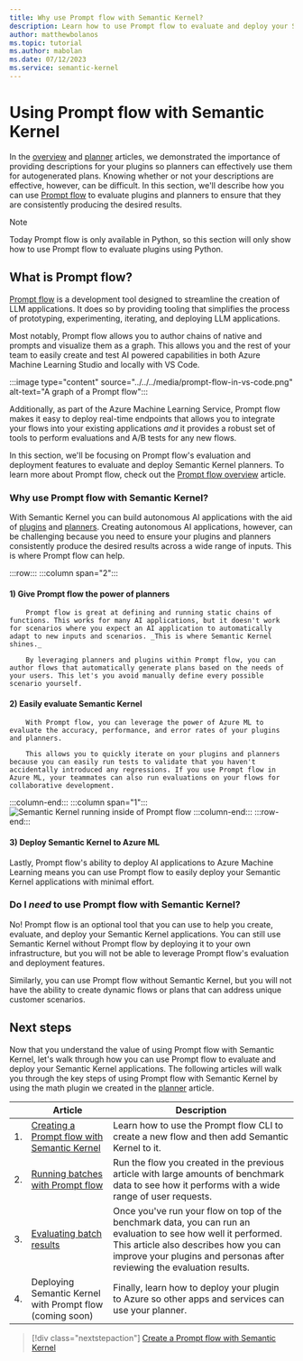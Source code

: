 ```yaml
---
title: Why use Prompt flow with Semantic Kernel?
description: Learn how to use Prompt flow to evaluate and deploy your Semantic Kernel applications.
author: matthewbolanos
ms.topic: tutorial
ms.author: mabolan
ms.date: 07/12/2023
ms.service: semantic-kernel
---
```


# Using Prompt flow with Semantic Kernel


In the [overview](./index.md) and [planner](../index.md) articles, we demonstrated the importance of providing descriptions for your plugins so planners can effectively use them for autogenerated plans. Knowing whether or not your descriptions are effective, however, can be difficult. In this section, we'll describe how you can use [Prompt flow](/azure/machine-learning/prompt-flow/overview-what-is-prompt-flow) to evaluate plugins and planners to ensure that they are consistently producing the desired results.

> [!Note]
> Today Prompt flow is only available in Python, so this section will only show how to use Prompt flow to evaluate plugins using Python.

## What is Prompt flow?
[Prompt flow](/azure/machine-learning/prompt-flow/overview-what-is-prompt-flow) is a development tool designed to streamline the creation of LLM applications. It does so by providing tooling that simplifies the process of prototyping, experimenting, iterating, and deploying LLM applications.

Most notably, Prompt flow allows you to author chains of native and prompts and visualize them as a graph. This allows you and the rest of your team to easily create and test AI powered capabilities in both Azure Machine Learning Studio and locally with VS Code.

:::image type="content" source="../../../media/prompt-flow-in-vs-code.png" alt-text="A graph of a Prompt flow":::

Additionally, as part of the Azure Machine Learning Service, Prompt flow makes it easy to deploy real-time endpoints that allows you to integrate your flows into your existing applications _and_ it provides a robust set of tools to perform evaluations and A/B tests for any new flows.

In this section, we'll be focusing on Prompt flow's evaluation and deployment features to evaluate and deploy Semantic Kernel planners. To learn more about Prompt flow, check out the [Prompt flow overview](/azure/machine-learning/prompt-flow/overview-what-is-prompt-flow) article.

### Why use Prompt flow with Semantic Kernel?

With Semantic Kernel you can build autonomous AI applications with the aid of [plugins](./index.md) and [planners](../index.md). Creating autonomous AI applications, however, can be challenging because you need to ensure your plugins and planners consistently produce the desired results across a wide range of inputs. This is where Prompt flow can help.



:::row:::
   :::column span="2":::
#### 1) Give Prompt flow the power of planners

        Prompt flow is great at defining and running static chains of functions. This works for many AI applications, but it doesn't work for scenarios where you expect an AI application to automatically adapt to new inputs and scenarios. _This is where Semantic Kernel shines._

        By leveraging planners and plugins within Prompt flow, you can author flows that automatically generate plans based on the needs of your users. This let's you avoid manually define every possible scenario yourself.

#### 2) Easily evaluate Semantic Kernel

        With Prompt flow, you can leverage the power of Azure ML to evaluate the accuracy, performance, and error rates of your plugins and planners.
        
        This allows you to quickly iterate on your plugins and planners because you can easily run tests to validate that you haven't accidentally introduced any regressions. If you use Prompt flow in Azure ML, your teammates can also run evaluations on your flows for collaborative development.

   :::column-end:::
   :::column span="1":::
        ![Semantic Kernel running inside of Prompt flow](../../../media/semantic-kernel-in-prompt-flow.png)
   :::column-end:::
:::row-end:::


#### 3) Deploy Semantic Kernel to Azure ML

Lastly, Prompt flow's ability to deploy AI applications to Azure Machine Learning means you can use Prompt flow to easily deploy your Semantic Kernel applications with minimal effort.

### Do I _need_ to use Prompt flow with Semantic Kernel?
No! Prompt flow is an optional tool that you can use to help you create, evaluate, and deploy your Semantic Kernel applications. You can still use Semantic Kernel without Prompt flow by deploying it to your own infrastructure, but you will not be able to leverage Prompt flow's evaluation and deployment features.

Similarly, you can use Prompt flow without Semantic Kernel, but you will not have the ability to create dynamic flows or plans that can address unique customer scenarios.


## Next steps
Now that you understand the value of using Prompt flow with Semantic Kernel, let's walk through how you can use Prompt flow to evaluate and deploy your Semantic Kernel applications. The following articles will walk you through the key steps of using Prompt flow with Semantic Kernel by using the math plugin we created in the [planner](../index.md) article.

|   | Article | Description | 
|:-:|---------|-------------|
| 1. | [Creating a Prompt flow with Semantic Kernel](./create-a-prompt-flow-with-semantic-kernel.md) | Learn how to use the Prompt flow CLI to create a new flow and then add Semantic Kernel to it. |
| 2. | [Running batches with Prompt flow](./running-batches-with-prompt-flow.md) | Run the flow you created in the previous article with large amounts of benchmark data to see how it performs with a wide range of user requests. |
| 3. | [Evaluating batch results](./evaluating-plugins-and-planners-with-prompt-flow.md) | Once you've run your flow on top of the benchmark data, you can run an evaluation to see how well it performed. This article also describes how you can improve your plugins and personas after reviewing the evaluation results. |
| 4. | Deploying Semantic Kernel with Prompt flow (coming soon) | Finally, learn how to deploy your plugin to Azure so other apps and services can use your planner. |


> [!div class="nextstepaction"]
> [Create a Prompt flow with Semantic Kernel](./create-a-prompt-flow-with-semantic-kernel.md)
